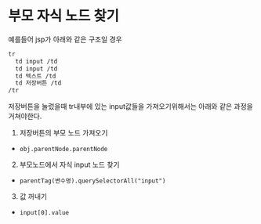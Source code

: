 # 부모 자식 노드 찾기

예를들어 jsp가 아래와 같은 구조일 경우

```html
tr
  td input /td
  td input /td
  td 텍스트 /td
  td 저장버튼 /td
/tr
```

저장버튼을 눌렀을때 tr내부에 있는 input값들을 가져오기위해서는 아래와 같은 과정을 거쳐야한다.

1. 저장버튼의 부모 노드 가져오기 
- `obj.parentNode.parentNode`
2. 부모노드에서 자식 input 노드 찾기
- `parentTag(변수명).querySelectorAll("input")`
3. 값 꺼내기
- `input[0].value`

